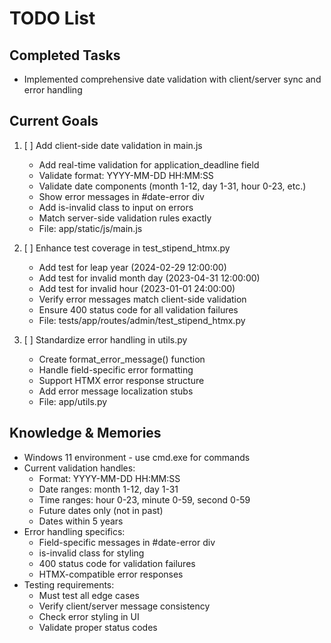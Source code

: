 # TODO List

## Completed Tasks
- Implemented comprehensive date validation with client/server sync and error handling

## Current Goals
1. [ ] Add client-side date validation in main.js
   - Add real-time validation for application_deadline field
   - Validate format: YYYY-MM-DD HH:MM:SS
   - Validate date components (month 1-12, day 1-31, hour 0-23, etc.)
   - Show error messages in #date-error div
   - Add is-invalid class to input on errors
   - Match server-side validation rules exactly
   - File: app/static/js/main.js

2. [ ] Enhance test coverage in test_stipend_htmx.py
   - Add test for leap year (2024-02-29 12:00:00)
   - Add test for invalid month day (2023-04-31 12:00:00)
   - Add test for invalid hour (2023-01-01 24:00:00)
   - Verify error messages match client-side validation
   - Ensure 400 status code for all validation failures
   - File: tests/app/routes/admin/test_stipend_htmx.py

3. [ ] Standardize error handling in utils.py
   - Create format_error_message() function
   - Handle field-specific error formatting
   - Support HTMX error response structure
   - Add error message localization stubs
   - File: app/utils.py

## Knowledge & Memories
- Windows 11 environment - use cmd.exe for commands
- Current validation handles:
  - Format: YYYY-MM-DD HH:MM:SS
  - Date ranges: month 1-12, day 1-31
  - Time ranges: hour 0-23, minute 0-59, second 0-59
  - Future dates only (not in past)
  - Dates within 5 years
- Error handling specifics:
  - Field-specific messages in #date-error div
  - is-invalid class for styling
  - 400 status code for validation failures
  - HTMX-compatible error responses
- Testing requirements:
  - Must test all edge cases
  - Verify client/server message consistency
  - Check error styling in UI
  - Validate proper status codes

